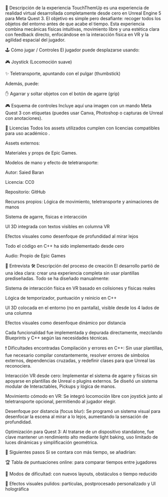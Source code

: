 📌 Descripción de la experiencia
TouchThemUp es una experiencia de realidad virtual desarrollada completamente desde cero en Unreal Engine 5 para Meta Quest 3. El objetivo es simple pero desafiante: recoger todos los objetos del entorno antes de que acabe el tiempo. Esta experiencia combina mecánicas físicas intuitivas, movimiento libre y una estética clara con feedback directo, enfocándose en la interacción física en VR y la agilidad espacial del jugador.

🕹️ Cómo jugar / Controles
El jugador puede desplazarse usando:

🎮 Joystick (Locomoción suave)

✨ Teletransporte, apuntando con el pulgar (thumbstick)

Además, puede:

✋ Agarrar y soltar objetos con el botón de agarre (grip)

🎮 Esquema de controles
Incluye aquí una imagen con un mando Meta Quest 3 con etiquetas (puedes usar Canva, Photoshop o capturas de Unreal con anotaciones).

📄 Licencias
Todos los assets utilizados cumplen con licencias compatibles para uso académico .

Assets externos:

Materiales y props de Epic Games.

Modelos de mano y efecto de teletransporte:

Autor: Saied Baran

Licencia: CC0

Repositorio: GitHub

Recursos propios:
Lógica de movimiento, teletransporte y animaciones de manos

Sistema de agarre, físicas e interacción

UI 3D integrada con textos visibles en columna VR

Efectos visuales como desenfoque de profundidad al mirar lejos

Todo el código en C++ ha sido implementado desde cero

Audio:
Propio de Epic Games

🎤 Entrevista
🛠 Descripción del proceso de creación
El desarrollo partió de una idea clara: crear una experiencia completa sin usar plantillas prediseñadas. Todo se ha diseñado manualmente:

Sistema de interacción física en VR basado en colisiones y físicas reales

Lógica de temporizador, puntuación y reinicio en C++

UI 3D colocada en el entorno (no en pantalla), visible desde los 4 lados de una columna

Efectos visuales como desenfoque dinámico por distancia

Cada funcionalidad fue implementada y depurada directamente, mezclando Blueprints y C++ según las necesidades técnicas.

❗ Dificultades encontradas
Compilación y errores en C++: Sin usar plantillas, fue necesario compilar constantemente, resolver errores de símbolos externos, dependencias cruzadas, y redefinir clases para que Unreal las reconociera.

Interacción VR desde cero: Implementar el sistema de agarre y físicas sin apoyarse en plantillas de Unreal o plugins externos. Se diseñó un sistema modular de Interactables, Pickups y lógica de manos.

Movimiento cómodo en VR: Se integró locomoción libre con joystick junto al teletransporte opcional, permitiendo al jugador elegir.

Desenfoque por distancia (focus blur): Se programó un sistema visual para desenfocar la escena al mirar a lo lejos, aumentando la sensación de profundidad.

Optimización para Quest 3: Al tratarse de un dispositivo standalone, fue clave mantener un rendimiento alto mediante light baking, uso limitado de luces dinámicas y simplificación geométrica.

🔮 Siguientes pasos
Si se contara con más tiempo, se añadirían:

🏆 Tabla de puntuaciones online: para comparar tiempos entre jugadores

🧩 Modos de dificultad: con nuevos layouts, obstáculos o tiempo reducido

🎨 Efectos visuales pulidos: partículas, postprocesado personalizado y UI holográfica

